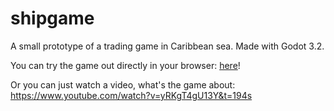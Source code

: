 # shipgame

A small prototype of a trading game in Caribbean sea. Made with Godot 3.2. 

You can try the game out directly in your browser: [here](https://volffili.github.io/shipgame/)!

Or you can just watch a video, what's the game about: https://www.youtube.com/watch?v=yRKgT4gU13Y&t=194s
